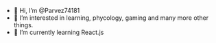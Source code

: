 - 👋 Hi, I’m @Parvez74181
- 👀 I’m interested in learning, phycology, gaming and many more other things.
- 🌱 I’m currently learning React.js

<!---
Parvez74181/Parvez74181 is a ✨ special ✨ repository because its `README.md` (this file) appears on your GitHub profile.
You can click the Preview link to take a look at your changes.
--->
